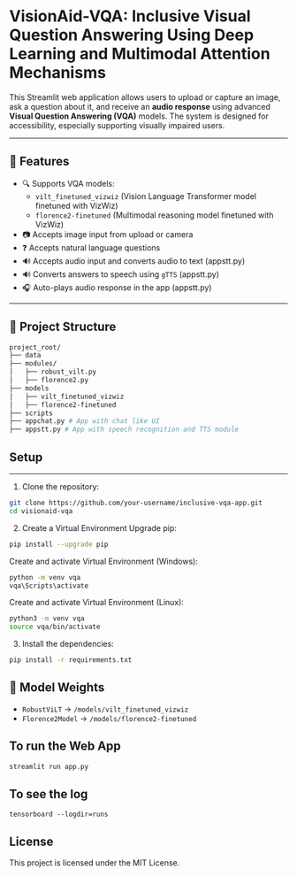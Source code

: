 # VisionAid-VQA: Inclusive Visual Question Answering Using Deep Learning and Multimodal Attention Mechanisms

This Streamlit web application allows users to upload or capture an image, ask a question about it, and receive an **audio response** using advanced **Visual Question Answering (VQA)** models. The system is designed for accessibility, especially supporting visually impaired users.

---

## 🧠 Features

- 🔍 Supports VQA models:
  - `vilt_finetuned_vizwiz` (Vision Language Transformer model finetuned with VizWiz)
  - `florence2-finetuned` (Multimodal reasoning model finetuned with VizWiz)
- 📷 Accepts image input from upload or camera
- ❓ Accepts natural language questions 
- 🔊 Accepts audio input and converts audio to text (appstt.py)
- 🔊 Converts answers to speech using `gTTS` (appstt.py)
- 🎧 Auto-plays audio response in the app (appstt.py)

---

## 📁 Project Structure

```graphql
project_root/
├── data  
├── modules/
│   ├── robust_vilt.py
│   ├── florence2.py
├── models
│   ├── vilt_finetuned_vizwiz
│   ├── florence2-finetuned
├── scripts
├── appchat.py # App with chat like UI
├── appstt.py # App with speech recognition and TTS module

```


## Setup
---
1. Clone the repository:
```bash
git clone https://github.com/your-username/inclusive-vqa-app.git
cd visionaid-vqa
```

2. Create a Virtual Environment
Upgrade pip:
```bash
pip install --upgrade pip
```

Create and activate Virtual Environment (Windows):
```bash
python -m venv vqa
vqa\Scripts\activate
```

Create and activate Virtual Environment (Linux):
```bash
python3 -m venv vqa
source vqa/bin/activate
```

3. Install the dependencies:
```bash
pip install -r requirements.txt
```

## 🧠 Model Weights

- `RobustViLT` → `/models/vilt_finetuned_vizwiz`
- `Florence2Model` → `/models/florence2-finetuned`

## To run the Web App
```bash
streamlit run app.py
```

## To see the log
```
tensorboard --logdir=runs
```

## License
This project is licensed under the MIT License.